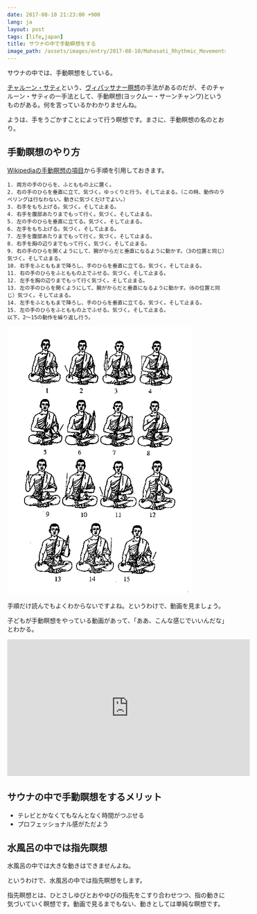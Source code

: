 ```yaml
---
date: 2017-08-10 21:23:00 +900
lang: ja
layout: post
tags: [life,japan]
title: サウナの中で手動瞑想をする
image_path: /assets/images/entry/2017-08-10/Mahasati_Rhythmic_Movements.gif
---
```

サウナの中では、手動瞑想をしている。

[チャルーン・サティ](https://ja.wikipedia.org/wiki/%E3%83%81%E3%83%A3%E3%83%AB%E3%83%BC%E3%83%B3%E3%83%BB%E3%82%B5%E3%83%86%E3%82%A3)という、[ヴィパッサナー瞑想](https://ja.wikipedia.org/wiki/%E3%83%B4%E3%82%A3%E3%83%91%E3%83%83%E3%82%B5%E3%83%8A%E3%83%BC%E7%9E%91%E6%83%B3)の手法があるのだが、そのチャルーン・サティの一手法として、手動瞑想(ヨックムー・サーンチャンワ)というものがある。何を言っているかわかりませんね。

ようは、手をうごかすことによって行う瞑想です。まさに、手動瞑想の名のとおり。

## 手動瞑想のやり方

[Wikipediaの手動瞑想の項目](https://ja.wikipedia.org/wiki/%E3%83%81%E3%83%A3%E3%83%AB%E3%83%BC%E3%83%B3%E3%83%BB%E3%82%B5%E3%83%86%E3%82%A3#.E3.80.8C.E6.89.8B.E5.8B.95.E7.9E.91.E6.83.B3.E3.80.8D.EF.BC.88.E3.83.A8.E3.83.83.E3.82.AF.E3.83.A0.E3.83.BC.E3.83.BB.E3.82.B5.E3.83.BC.E3.83.B3.E3.83.81.E3.83.A3.E3.83.B3.E3.83.AF.EF.BC.89)から手順を引用しておきます。

```
1. 両方の手のひらを、ふとももの上に置く。
2. 右の手のひらを垂直に立て、気づく。ゆっくりと行う。そして止まる。（この時、動作のラベリングは行なわない。動きに気づくだけでよい。）
3. 右手をもち上げる。気づく。そして止まる。
4. 右手を腹部あたりまでもって行く。気づく。そして止まる。
5. 左の手のひらを垂直に立てる。気づく。そして止まる。
6. 左手をもち上げる。気づく。そして止まる。
7. 左手を腹部あたりまでもって行く。気づく。そして止まる。
8. 右手を胸の辺りまでもって行く。気づく。そして止まる。
9. 右の手のひらを開くようにして、腕がからだと垂直になるように動かす。（3の位置と同じ）気づく。そして止まる。
10. 右手をふとももまで降ろし、手のひらを垂直に立てる。気づく。そして止まる。
11. 右の手のひらをふとももの上でふせる。気づく。そして止まる。
12. 左手を胸の辺りまでもって行く気づく。そして止まる。
13. 左の手のひらを開くようにして、腕がからだと垂直になるように動かす。（6の位置と同じ）気づく。そして止まる。
14. 左手をふとももまで降ろし、手のひらを垂直に立てる。気づく。そして止まる。
15. 左の手のひらをふとももの上でふせる。気づく。そして止まる。
以下、2～15の動作を繰り返し行う。
```

![手動瞑想のやり方図](/assets/images/entry/2017-08-10/Mahasati_Rhythmic_Movements.gif)

手順だけ読んでもよくわからないですよね。というわけで、動画を見ましょう。

子どもが手動瞑想をやっている動画があって、「ああ、こんな感じでいいんだな」とわかる。

<iframe width="560" height="315" src="https://www.youtube.com/embed/LU0qy835yNg" frameborder="0" allowfullscreen></iframe>

## サウナの中で手動瞑想をするメリット

- テレビとかなくてもなんとなく時間がつぶせる
- プロフェッショナル感がただよう

## 水風呂の中では指先瞑想

水風呂の中では大きな動きはできませんよね。

というわけで、水風呂の中では指先瞑想をします。

指先瞑想とは、ひとさしゆびとおやゆびの指先をこすり合わせつつ、指の動きに気づいていく瞑想です。動画で見るまでもない、動きとしては単純な瞑想です。
